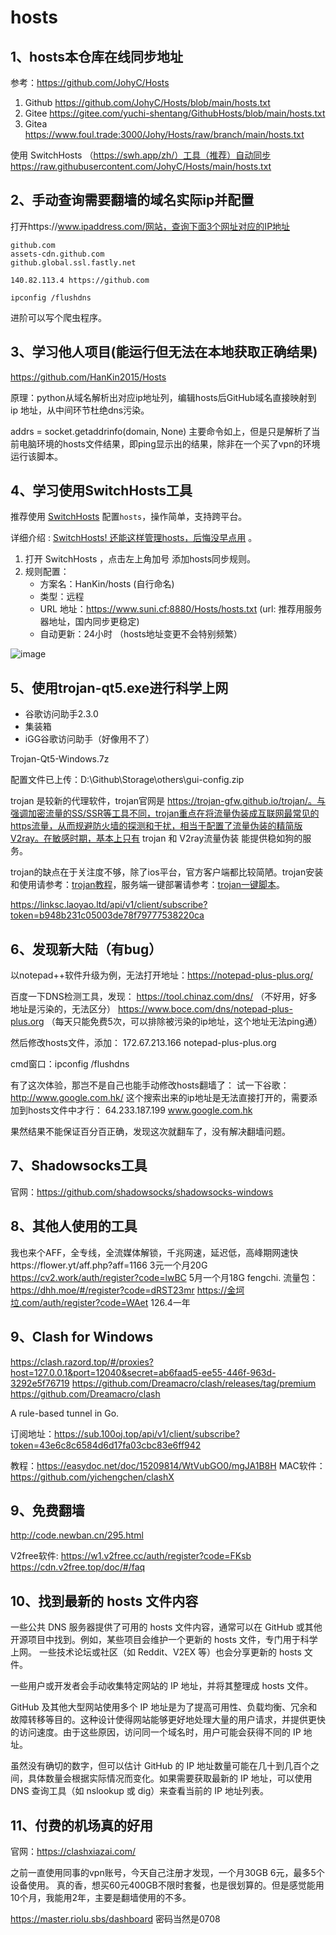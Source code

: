 # hosts

## 1、hosts本仓库在线同步地址
参考：https://github.com/JohyC/Hosts

1. Github https://github.com/JohyC/Hosts/blob/main/hosts.txt
2. Gitee    https://gitee.com/yuchi-shentang/GithubHosts/blob/main/hosts.txt
3. Gitea https://www.foul.trade:3000/Johy/Hosts/raw/branch/main/hosts.txt

使用 SwitchHosts （https://swh.app/zh/）工具（推荐）自动同步
https://raw.githubusercontent.com/JohyC/Hosts/main/hosts.txt

## 2、手动查询需要翻墙的域名实际ip并配置
打开https://www.ipaddress.com/网站，查询下面3个网址对应的IP地址
```
github.com
assets-cdn.github.com
github.global.ssl.fastly.net

140.82.113.4 https://github.com

ipconfig /flushdns
```

进阶可以写个爬虫程序。

## 3、学习他人项目(能运行但无法在本地获取正确结果)
https://github.com/HanKin2015/Hosts

原理：python从域名解析出对应ip地址列，编辑hosts后GitHub域名直接映射到 ip 地址，从中间环节杜绝dns污染。

addrs = socket.getaddrinfo(domain, None)
主要命令如上，但是只是解析了当前电脑环境的hosts文件结果，即ping显示出的结果，除非在一个买了vpn的环境运行该脚本。

## 4、学习使用SwitchHosts工具
推荐使用  [SwitchHosts](https://swh.app/zh/) 配置`hosts`，操作简单，支持跨平台。

详细介绍 :   [SwitchHosts! 还能这样管理hosts，后悔没早点用](https://mp.weixin.qq.com/s/A37XnD3HdcGSWUflj6JujQ) 。

1. 打开  SwitchHosts ，点击左上角加号 添加hosts同步规则。
2. 规则配置：
   - 方案名：HanKin/hosts (自行命名)
   - 类型：远程
   - URL 地址：https://www.suni.cf:8880/Hosts/hosts.txt (url: 推荐用服务器地址，国内同步更稳定)
   - 自动更新：24小时 （hosts地址变更不会特别频繁）

![image](https://user-images.githubusercontent.com/38210128/127502984-7ef25b7c-1901-4164-ab29-e5dbc487e63d.png)

## 5、使用trojan-qt5.exe进行科学上网
- 谷歌访问助手2.3.0
- 集装箱
- iGG谷歌访问助手（好像用不了）

Trojan-Qt5-Windows.7z

配置文件已上传：D:\Github\Storage\others\gui-config.zip

trojan 是较新的代理软件，trojan官网是 https://trojan-gfw.github.io/trojan/。与强调加密流量的SS/SSR等工具不同，trojan重点在将流量伪装成互联网最常见的https流量，从而规避防火墙的探测和干扰，相当于配置了流量伪装的精简版V2ray。在敏感时期，基本上只有 trojan 和 V2ray流量伪装 能提供稳如狗的服务。

trojan的缺点在于关注度不够，除了ios平台，官方客户端都比较简陋。trojan安装和使用请参考：[trojan教程](https://shop.mac163.com/17157/)，服务端一键部署请参考：[trojan一键脚本](https://shop.mac163.com/14326/)。

https://linksc.laoyao.ltd/api/v1/client/subscribe?token=b948b231c05003de78f79777538220ca

## 6、发现新大陆（有bug）
以notepad++软件升级为例，无法打开地址：https://notepad-plus-plus.org/

百度一下DNS检测工具，发现：
https://tool.chinaz.com/dns/    （不好用，好多地址是污染的，无法区分）
https://www.boce.com/dns/notepad-plus-plus.org      （每天只能免费5次，可以排除被污染的ip地址，这个地址无法ping通）

然后修改hosts文件，添加：
172.67.213.166 notepad-plus-plus.org  

cmd窗口：ipconfig /flushdns

有了这次体验，那岂不是自己也能手动修改hosts翻墙了：
试一下谷歌：http://www.google.com.hk/
这个搜索出来的ip地址是无法直接打开的，需要添加到hosts文件中才行：
64.233.187.199 www.google.com.hk

果然结果不能保证百分百正确，发现这次就翻车了，没有解决翻墙问题。

## 7、Shadowsocks工具
官网：https://github.com/shadowsocks/shadowsocks-windows

## 8、其他人使用的工具
我也来个AFF，全专线，全流媒体解锁，千兆网速，延迟低，高峰期网速快https://flower.yt/aff.php?aff=1166
3元一个月20G   https://cv2.work/auth/register?code=lwBC
5月一个月18G   fengchi.
流量包：https://dhh.moe/#/register?code=dRST23mr
https://金坷垃.com/auth/register?code=WAet  126.4一年

## 9、Clash for Windows
https://clash.razord.top/#/proxies?host=127.0.0.1&port=12040&secret=ab6faad5-ee55-446f-963d-3292e5f76719
https://github.com/Dreamacro/clash/releases/tag/premium
https://github.com/Dreamacro/clash

A rule-based tunnel in Go.

订阅地址：https://sub.100oj.top/api/v1/client/subscribe?token=43e6c8c6584d6d17fa03cbc83e6ff942

教程：https://easydoc.net/doc/15209814/WtVubGO0/mgJA1B8H
MAC软件：https://github.com/yichengchen/clashX

## 9、免费翻墙
http://code.newban.cn/295.html

V2free软件:
https://w1.v2free.cc/auth/register?code=FKsb
https://cdn.v2free.top/doc/#/faq

## 10、找到最新的 hosts 文件内容
一些公共 DNS 服务器提供了可用的 hosts 文件内容，通常可以在 GitHub 或其他开源项目中找到。例如，某些项目会维护一个更新的 hosts 文件，专门用于科学上网。
一些技术论坛或社区（如 Reddit、V2EX 等）也会分享更新的 hosts 文件。

一些用户或开发者会手动收集特定网站的 IP 地址，并将其整理成 hosts 文件。

GitHub 及其他大型网站使用多个 IP 地址是为了提高可用性、负载均衡、冗余和故障转移等目的。这种设计使得网站能够更好地处理大量的用户请求，并提供更快的访问速度。由于这些原因，访问同一个域名时，用户可能会获得不同的 IP 地址。

虽然没有确切的数字，但可以估计 GitHub 的 IP 地址数量可能在几十到几百个之间，具体数量会根据实际情况而变化。如果需要获取最新的 IP 地址，可以使用 DNS 查询工具（如 nslookup 或 dig）来查看当前的 IP 地址列表。

## 11、付费的机场真的好用
官网：https://clashxiazai.com/

之前一直使用同事的vpn账号，今天自己注册才发现，一个月30GB 6元，最多5个设备使用。
真的香，想买60元400GB不限时套餐，也是很划算的。但是感觉能用10个月，我能用2年，主要是翻墙使用的不多。

https://master.riolu.sbs/dashboard  密码当然是0708




